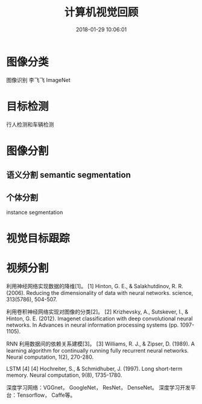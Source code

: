 ﻿---
title: 计算机视觉回顾
date: 2018-01-29 10:06:01
tags: 计算机视觉
categories: 学习
---
# 图像分类
图像识别
李飞飞 ImageNet

# 目标检测
行人检测和车辆检测

# 图像分割
## 语义分割 semantic segmentation

## 个体分割
instance segmentation

# 视觉目标跟踪

# 视频分割

利用神经网络实现数据的降维[1]。
[1] Hinton, G. E., & Salakhutdinov, R. R. (2006). Reducing the dimensionality of
 data with neural networks. science, 313(5786), 504-507.

利用卷积神经网络实现对图像的分类[2]。
[2] Krizhevsky, A., Sutskever, I., & Hinton, G. E. (2012). Imagenet classification
with deep convolutional neural networks. In Advances in neural information
processing systems (pp. 1097-1105).

RNN  利用数据间的依赖关系建模[3]。
[3] Williams, R. J., & Zipser, D. (1989). A learning algorithm for continually
running fully recurrent neural networks. Neural computation, 1(2), 270-280.

LSTM [4]
[4] Hochreiter, S., & Schmidhuber, J. (1997). Long short-term memory. Neural
computation, 9(8), 1735-1780.

深度学习网络：VGGnet， GoogleNet， ResNet， DenseNet。
深度学习开发平台：Tensorflow， Caffe等。
